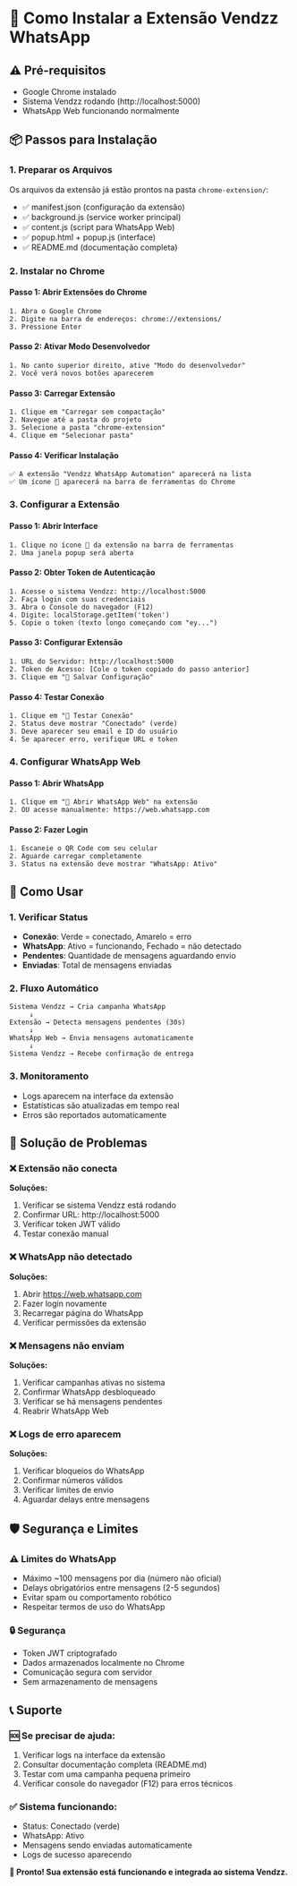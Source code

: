 # 🔧 Como Instalar a Extensão Vendzz WhatsApp

## ⚠️ Pré-requisitos
- Google Chrome instalado
- Sistema Vendzz rodando (http://localhost:5000)
- WhatsApp Web funcionando normalmente

## 📦 Passos para Instalação

### 1. Preparar os Arquivos
Os arquivos da extensão já estão prontos na pasta `chrome-extension/`:
- ✅ manifest.json (configuração da extensão)
- ✅ background.js (service worker principal)
- ✅ content.js (script para WhatsApp Web)
- ✅ popup.html + popup.js (interface)
- ✅ README.md (documentação completa)

### 2. Instalar no Chrome

#### Passo 1: Abrir Extensões do Chrome
```
1. Abra o Google Chrome
2. Digite na barra de endereços: chrome://extensions/
3. Pressione Enter
```

#### Passo 2: Ativar Modo Desenvolvedor
```
1. No canto superior direito, ative "Modo do desenvolvedor"
2. Você verá novos botões aparecerem
```

#### Passo 3: Carregar Extensão
```
1. Clique em "Carregar sem compactação"
2. Navegue até a pasta do projeto
3. Selecione a pasta "chrome-extension"
4. Clique em "Selecionar pasta"
```

#### Passo 4: Verificar Instalação
```
✅ A extensão "Vendzz WhatsApp Automation" aparecerá na lista
✅ Um ícone 📱 aparecerá na barra de ferramentas do Chrome
```

### 3. Configurar a Extensão

#### Passo 1: Abrir Interface
```
1. Clique no ícone 📱 da extensão na barra de ferramentas
2. Uma janela popup será aberta
```

#### Passo 2: Obter Token de Autenticação
```
1. Acesse o sistema Vendzz: http://localhost:5000
2. Faça login com suas credenciais
3. Abra o Console do navegador (F12)
4. Digite: localStorage.getItem('token')
5. Copie o token (texto longo começando com "ey...")
```

#### Passo 3: Configurar Extensão
```
1. URL do Servidor: http://localhost:5000
2. Token de Acesso: [Cole o token copiado do passo anterior]
3. Clique em "💾 Salvar Configuração"
```

#### Passo 4: Testar Conexão
```
1. Clique em "🔌 Testar Conexão"
2. Status deve mostrar "Conectado" (verde)
3. Deve aparecer seu email e ID do usuário
4. Se aparecer erro, verifique URL e token
```

### 4. Configurar WhatsApp Web

#### Passo 1: Abrir WhatsApp
```
1. Clique em "📱 Abrir WhatsApp Web" na extensão
2. OU acesse manualmente: https://web.whatsapp.com
```

#### Passo 2: Fazer Login
```
1. Escaneie o QR Code com seu celular
2. Aguarde carregar completamente
3. Status na extensão deve mostrar "WhatsApp: Ativo"
```

## 🎯 Como Usar

### 1. Verificar Status
- **Conexão**: Verde = conectado, Amarelo = erro
- **WhatsApp**: Ativo = funcionando, Fechado = não detectado
- **Pendentes**: Quantidade de mensagens aguardando envio
- **Enviadas**: Total de mensagens enviadas

### 2. Fluxo Automático
```
Sistema Vendzz → Cria campanha WhatsApp
     ↓
Extensão → Detecta mensagens pendentes (30s)
     ↓
WhatsApp Web → Envia mensagens automaticamente
     ↓
Sistema Vendzz → Recebe confirmação de entrega
```

### 3. Monitoramento
- Logs aparecem na interface da extensão
- Estatísticas são atualizadas em tempo real
- Erros são reportados automaticamente

## 🔧 Solução de Problemas

### ❌ Extensão não conecta
**Soluções:**
1. Verificar se sistema Vendzz está rodando
2. Confirmar URL: http://localhost:5000
3. Verificar token JWT válido
4. Testar conexão manual

### ❌ WhatsApp não detectado
**Soluções:**
1. Abrir https://web.whatsapp.com
2. Fazer login novamente
3. Recarregar página do WhatsApp
4. Verificar permissões da extensão

### ❌ Mensagens não enviam
**Soluções:**
1. Verificar campanhas ativas no sistema
2. Confirmar WhatsApp desbloqueado
3. Verificar se há mensagens pendentes
4. Reabrir WhatsApp Web

### ❌ Logs de erro aparecem
**Soluções:**
1. Verificar bloqueios do WhatsApp
2. Confirmar números válidos
3. Verificar limites de envio
4. Aguardar delays entre mensagens

## 🛡️ Segurança e Limites

### ⚠️ Limites do WhatsApp
- Máximo ~100 mensagens por dia (número não oficial)
- Delays obrigatórios entre mensagens (2-5 segundos)
- Evitar spam ou comportamento robótico
- Respeitar termos de uso do WhatsApp

### 🔒 Segurança
- Token JWT criptografado
- Dados armazenados localmente no Chrome
- Comunicação segura com servidor
- Sem armazenamento de mensagens

## 📞 Suporte

### 🆘 Se precisar de ajuda:
1. Verificar logs na interface da extensão
2. Consultar documentação completa (README.md)
3. Testar com uma campanha pequena primeiro
4. Verificar console do navegador (F12) para erros técnicos

### ✅ Sistema funcionando:
- Status: Conectado (verde)
- WhatsApp: Ativo
- Mensagens sendo enviadas automaticamente
- Logs de sucesso aparecendo

**🎉 Pronto! Sua extensão está funcionando e integrada ao sistema Vendzz.**